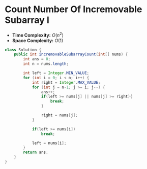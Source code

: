 # Count Number Of Incremovable Subarray I

- **Time Complexity:** $O(n^2)$
- **Space Complexity:** $O(1)$

```java
class Solution {
    public int incremovableSubarrayCount(int[] nums) {
        int ans = 0;
        int n = nums.length;

        int left = Integer.MIN_VALUE;
        for (int i = 0; i < n; i++) {
            int right = Integer.MAX_VALUE;
            for (int j = n-1; j >= i; j--) {
                ans++;
                if(left >= nums[j] || nums[j] >= right){
                    break;
                }

                right = nums[j];
            }

            if(left >= nums[i])
                break;

            left = nums[i];
        }
        return ans;
    }
}

```